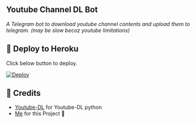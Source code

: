## Youtube Channel DL Bot
_A Telegram bot to download youtube channel contents and upload them to telegram. (may be slow becoz youtube limitations)_

## 📌 Deploy to Heroku
Click below button to deploy.

[![Deploy](https://www.herokucdn.com/deploy/button.svg)](https://heroku.com/deploy?template=https://github.com/samadii/YT-Channel-DL)

## 📌 Credits
- [Youtube-DL](https://youtube-dl.org) for Youtube-DL python
- [Me](https://github.com/samadii) for this Project 🤪
